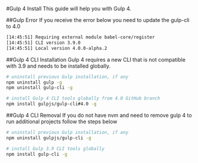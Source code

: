 #Gulp 4 Install
This guide will help you with Gulp 4.

##Gulp Error
If you receive the error below you need to update the gulp-cli to 4.0
```sh
[14:45:51] Requiring external module babel-core/register
[14:45:51] CLI version 3.9.0
[14:45:51] Local version 4.0.0-alpha.2
```

##Gulp 4 CLI Installation
Gulp 4 requires a new CLI that is not compatible with 3.9 and needs to be installed globally.  
```sh
# uninstall previous Gulp installation, if any
npm uninstall gulp -g
npm uninstall gulp-cli -g

# install Gulp 4 CLI tools globally from 4.0 GitHub branch
npm install gulpjs/gulp-cli#4.0 -g
```

##Gulp 4 CLI Removal
If you do not have nvm and need to remove gulp 4 to run additional projects follow the steps below
```sh
# uninstall previous Gulp installation, if any
npm uninstall gulpjs/gulp-cli -g

# install Gulp 3.9 CLI tools globally
npm install gulp-cli -g
```
